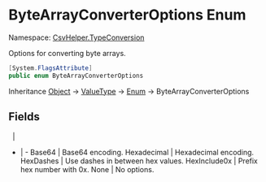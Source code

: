 # ByteArrayConverterOptions Enum

Namespace: [CsvHelper.TypeConversion](/api/CsvHelper.TypeConversion)

Options for converting byte arrays.

```cs
[System.FlagsAttribute]
public enum ByteArrayConverterOptions 
```

Inheritance [Object](https://docs.microsoft.com/en-us/dotnet/api/system.object) -> [ValueType](https://docs.microsoft.com/en-us/dotnet/api/system.valuetype) -> [Enum](https://docs.microsoft.com/en-us/dotnet/api/system.enum) -> ByteArrayConverterOptions

## Fields
&nbsp; | &nbsp;
- | -
Base64 | Base64 encoding.
Hexadecimal | Hexadecimal encoding.
HexDashes | Use dashes in between hex values.
HexInclude0x | Prefix hex number with 0x.
None | No options.
